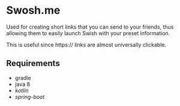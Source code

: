 # Swosh.me
Used for creating short links that you can send to your friends, thus allowing them to easily launch Swish with your preset information.

This is useful since https:// links are almost universally clickable.

## Requirements
* gradle
* java 8
* _kotlin_ 
* _spring-boot_
